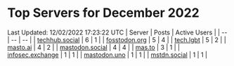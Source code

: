 # Top Servers for December 2022
Last Updated: 12/02/2022 17:23:22 UTC
| Server | Posts | Active Users |
| -- | -- | -- |
| [techhub.social](https://techhub.social/tags/PowerShell) | 6 | 1 |
| [fosstodon.org](https://fosstodon.org/tags/PowerShell) | 5 | 4 |
| [tech.lgbt](https://tech.lgbt/tags/PowerShell) | 5 | 2 |
| [masto.ai](https://masto.ai/tags/PowerShell) | 4 | 2 |
| [mastodon.social](https://mastodon.social/tags/PowerShell) | 4 | 4 |
| [mas.to](https://mas.to/tags/PowerShell) | 3 | 1 |
| [infosec.exchange](https://infosec.exchange/tags/PowerShell) | 1 | 1 |
| [mastodon.uno](https://mastodon.uno/tags/PowerShell) | 1 | 1 |
| [mstdn.social](https://mstdn.social/tags/PowerShell) | 1 | 1 |
